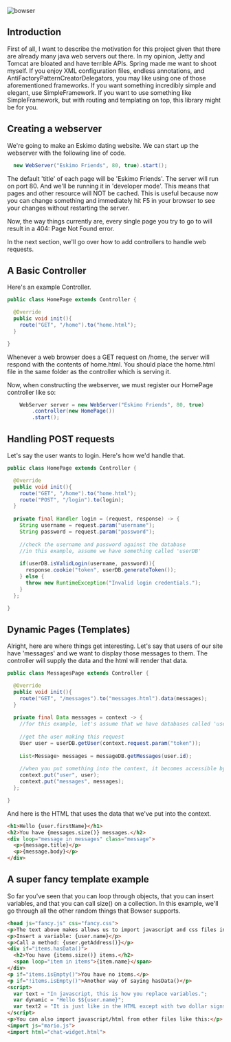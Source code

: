 ![bowser](http://leviathyn.com/wp-content/uploads/2013/01/Bowser_picture-555x472.png)

## Introduction

First of all, I want to describe the motivation for this project given that there are already many java web servers out there. In my opinion, Jetty and Tomcat are bloated and have terrible APIs. Spring made me want to shoot myself. If you enjoy XML configuration files, endless annotations, and AntiFactoryPatternCreatorDelegators, you may like using one of those aforementioned frameworks.  If you want something incredibly simple and elegant, use SimpleFramework. If you want to use something like SimpleFramework, but with routing and templating on top, this library might be for you.

## Creating a webserver

We're going to make an Eskimo dating website. We can start up the webserver with the following line of code.

```java
  new WebServer("Eskimo Friends", 80, true).start();
```

The default 'title' of each page will be 'Eskimo Friends'. The server will run on port 80. And we'll be running it in 'developer mode'. This means that pages and other resource will NOT be cached. This is useful because now you can change something and immediately hit F5 in your browser to see your changes without restarting the server.

Now, the way things currently are, every single page you try to go to will result in a 404: Page Not Found error.

In the next section, we'll go over how to add controllers to handle web requests.

## A Basic Controller

Here's an example Controller.

```java
public class HomePage extends Controller {

  @Override
  public void init(){
    route("GET", "/home").to("home.html");
  }

}
```

Whenever a web browser does a GET request on /home, the server will respond with the contents of home.html. You should place the home.html file in the same folder as the controller which is serving it.

Now, when constructing the webserver, we must register our HomePage controller like so:

```java
    WebServer server = new WebServer("Eskimo Friends", 80, true)
        .controller(new HomePage())
        .start();
```

## Handling POST requests

Let's say the user wants to login. Here's how we'd handle that.

```java
public class HomePage extends Controller {

  @Override
  public void init(){
    route("GET", "/home").to("home.html");
    route("POST", "/login").to(login);
  }
  
  private final Handler login = (request, response) -> {
    String username = request.param("username");
    String password = request.param("password");
    
    //check the username and password against the database
    //in this example, assume we have something called 'userDB'
    
    if(userDB.isValidLogin(username, password)){
      response.cookie("token", userDB.generateToken());
    } else {
      throw new RuntimeException("Invalid login credentials.");
    }
  };

}
```

## Dynamic Pages (Templates)

Alright, here are where things get interesting. Let's say that users of our site have 'messages' and we want to display those messages to them. The controller will supply the data and the html will render that data.

```java
public class MessagesPage extends Controller {

  @Override
  public void init(){
    route("GET", "/messages").to("messages.html").data(messages);
  }
  
  private final Data messages = context -> {
    //for this example, let's assume that we have databases called 'userDB' and 'messageDB'
  
    //get the user making this request
    User user = userDB.getUser(context.request.param("token"));
  
    List<Message> messages = messageDB.getMessages(user.id);
    
    //when you put something into the context, it becomes accessible by the HTML.
    context.put("user", user);
    context.put("messages", messages);
  };

}
```

And here is the HTML that uses the data that we've put into the context.

```html
<h1>Hello {user.firstName}</h1>
<h2>You have {messages.size()} messages.</h2>
<div loop="message in messages" class="message">
  <p>{message.title}</p>
  <p>{message.body}</p>
</div>
```

## A super fancy template example

So far you've seen that you can loop through objects, that you can insert variables, and that you can call size() on a collection. In this example, we'll go through all the other random things that Bowser supports.

```html
<head js="fancy.js" css="fancy.css">
<p>The text above makes allows us to import javascript and css files into the 'head'</p>
<p>Insert a variable: {user.name}</p>
<p>Call a method: {user.getAddress()}</p>
<div if="items.hasData()">
  <h2>You have {items.size()} items.</h2>
  <span loop="item in items">{item.name}</span>
</div>
<p if="items.isEmpty()">You have no items.</p>
<p if="!items.isEmpty()">Another way of saying hasData()</p>
<script>
  var text = "In javascript, this is how you replace variables.";
  var dynamic = "Hello $${user.name}";
  var text2 = "It is just like in the HTML except with two dollar signs. Someday I'll change the way this is escaped to something better :p";
</script>
<p>You can also import javascript/html from other files like this:</p>
<import js="mario.js">
<import html="chat-widget.html">
```
